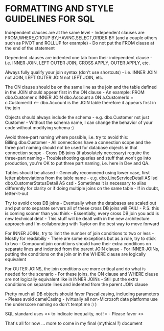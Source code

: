 # FORMATTING AND STYLE GUIDELINES FOR SQL

Independent clauses are at the same level
	- Independent clauses are FROM,WHERE,GROUP BY,HAVING,SELECT,ORDER BY (and a couple others such as PIVOT and ROLLUP for example)
	- Do not put the FROM clause at the end of the statement

Dependent clauses are indented one tab from their independent clause
	- i.e. INNER JOIN, LEFT OUTER JOIN, CROSS APPLY, OUTER APPLY, etc.

Always fully qualify your join syntax (don't use shortcuts)
	- i.e. INNER JOIN not JOIN, LEFT OUTER JOIN not LEFT JOIN, etc.

The ON clause should be on the same line as the join and the table defined in the JOIN should appear first in the ON clause
	- An example:
FROM dbo.Customer c
	INNER JOIN dbo.Account a ON a.CustomerId = c.CustomerId     <-- dbo.Account is the JOIN table therefore it appears first in the join

Objects should always include the schema
	- e.g. dbo.Customer not just Customer
	- Without the schema name, I can change the behavior of your code without modifying schema :)

Avoid three-part naming where possible, i.e. try to avoid this: Billing.dbo.Customer
	- All connections have a connection scope and the three part naming should not be used for database objects in that connection scope
	- Cross DB joins (if absolutely necessary) require the three-part naming
	- Troubleshooting queries and stuff that won't go into production, you're OK to put three part naming, i.e. here in Dev and QA.

Tables should be aliased
	- Generally recommend using lower case, first letter abbreviations from the table name
	- e.g. dbo.LineServiceDetail AS lsd
		   dbo.CustomerStatusDetail AS csd
	- Sometimes it is necessary to alias differently for clarity or if doing multiple joins on the same table
	- If in doubt, letter-it-out

Try to avoid cross DB joins
	- Eventually when the databases are scaled out and put onto separate servers all of these cross DB joins will FAIL!
	- P.S. this is coming sooner than you think
	- Essentially, every cross DB join you add is new technical debt
	- This stuff will be dealt with in the new architecture approach and I'm collaborating with Taylor on the best way to move forward

For INNER JOINs, try to limit the number of join conditions to two or less
	- Mostly for readabiliy
	- There are some exceptions but as a rule, try to stick to two
	- Compound join conditions should have their extra conditions on separate lines and indented from the parent JOIN clause
	- For INNER JOINs, putting the conditions on the join or in the WHERE clause are logically equivalent

For OUTER JOINS, the join conditions are more critical and do what is needed for the scenario
	- For these joins, the ON clause and WHERE clause are not logically equivalent like in INNER JOINs
	- Still put the extra conditions on separate lines and indented from the parent JOIN clause

Pretty much all DB objects should favor Pascal casing, including parameters
	- Please avoid camelCasing
		- (virtually all non-Microsoft data platforms use the underscore naming so don't tempt me :) )

SQL standard uses <> to indicate inequality, not !=
	- Please favor <>

That's all for now ... more to come in my final (mythical ?) document
